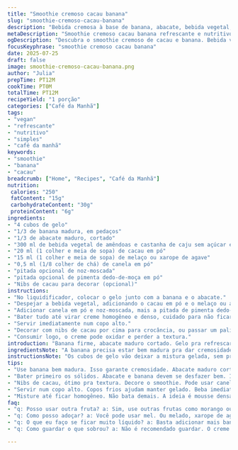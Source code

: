 ```yaml
---
title: "Smoothie cremoso cacau banana"
slug: "smoothie-cremoso-cacau-banana"
description: "Bebida cremosa à base de banana, abacate, bebida vegetal, cacau e especiarias. Leve toque de pimenta e canela para aquecer o sabor. Sem lactose, vegana, com castanhas para proteína. Rápido de fazer, refrescante e nutritivo. Ideal como café da manhã ou lanche. Mistura gelada com textura aveludada, combina ingredientes naturais e poucos processos. Bem simples: só bater e servir. Pode decorar com nibs de cacau ou canela em pau. Um jeito diferente de aproveitar frutas e castanhas num copo."
metaDescription: "Smoothie cremoso cacau banana refrescante e nutritivo. Ótima opção vegana com ingredientes naturais e sabor intenso. Perfeito para o café da manhã"
ogDescription: "Descubra o smoothie cremoso de cacau e banana. Bebida vegana deliciosa, prática e cheia de nutrientes. Refrescante e rápida de preparar."
focusKeyphrase: "smoothie cremoso cacau banana"
date: 2025-07-25
draft: false
image: smoothie-cremoso-cacau-banana.png
author: "Julia"
prepTime: PT12M
cookTime: PT0M
totalTime: PT12M
recipeYield: "1 porção"
categories: ["Café da Manhã"]
tags:
- "vegan"
- "refrescante"
- "nutritivo"
- "simples"
- "café da manhã"
keywords:
- "smoothie"
- "banana"
- "cacau"
breadcrumb: ["Home", "Recipes", "Café da Manhã"]
nutrition: 
 calories: "250"
 fatContent: "15g"
 carbohydrateContent: "30g"
 proteinContent: "6g"
ingredients:
- "4 cubos de gelo"
- "1/3 de banana madura, em pedaços"
- "1/3 de abacate maduro, cortado"
- "300 ml de bebida vegetal de amêndoas e castanha de caju sem açúcar e com proteína"
- "20 ml (1 colher e meia de sopa) de cacau em pó"
- "15 ml (1 colher e meia de sopa) de melaço ou xarope de agave"
- "0,5 ml (1/8 colher de chá) de canela em pó"
- "pitada opcional de noz-moscada"
- "pitada opcional de pimenta dedo-de-moça em pó"
- "Nibs de cacau para decorar (opcional)"
instructions:
- "No liquidificador, colocar o gelo junto com a banana e o abacate."
- "Despejar a bebida vegetal, adicionando o cacau em pó e o melaço ou agave."
- "Adicionar canela em pó e noz-moscada, mais a pitada de pimenta dedo-de-moça se desejar um toque picante."
- "Bater tudo até virar creme homogêneo e denso, cuidado para não ficar muito líquido."
- "Servir imediatamente num copo alto."
- "Decorar com nibs de cacau por cima para crocância, ou passar um palito de canela como enfeite."
- "Consumir logo, o creme pode oxidar e perder a textura."
introduction: "Banana firme, abacate maduro cortado. Gelo pra refrescar, bafo frio no verão. Bebida vegetal de amêndoas e castanhas, rica em proteína. Cacau amargo, sem açúcar, da boa. Melaço escuro ou agave, doçura natural. Canela e noz-moscada pra esquentar por dentro, pimenta dedo-de-moça na medida pro inesperado. Tudo na boca, textura densa que lembra mousse, mas refrescante. Ligeiro, nutritivo, sem lactose, vegano e sem glúten. Dá pra improvisar com frutas, trocar melaço por melado. Uma bomba antioxidante, energia boa pra começar o dia ou matar preguiça da tarde. Simples, direto, no liquidificador. O que sobra? Só sujar o copo. E nem limpar dizer que demora. Vai, bate, bebe, sente a diferença."
ingredientsNote: "A banana precisa estar bem madura pra dar cremosidade e doçura natural ao smoothie. O abacate cria textura aveludada sem pesar, além de acrescentar gorduras boas. Prefira uma bebida vegetal enriquecida com proteínas para equilibrar o smoothie, e que não tenha açúcar para controlar a doçura. O cacau em pó deve ser de boa qualidade, sem açúcar e com alto teor de cacau para o sabor intenso. Para adoçar, você pode usar melaço de cana, melado de milho ou xarope de agave, conforme disponibilidade e preferência por sabores. A canela e a noz-moscada são opcionais, mas trazem calor e profundidade. Para aquele toque que quebra a monotonia, uma pitada de pimenta dedo-de-moça em pó dá um contraste inesperado. Nibs de cacau servem para decorar e dar crocância, além de reforçar o sabor de cacau."
instructionsNote: "Os cubos de gelo vão deixar a mistura gelada, sem precisar de leite ou iogurte, mantendo o smoothie leve. Bata primeiro os ingredientes mais sólidos para garantir que o abacate e a banana se desmanchem bem. Depois adicione os pós e os líquidos pra incorporar. A mistura deve ficar cremosa, não líquida demais – pare de bater assim que misturar tudo homogêneo. Quem quiser pode forçar um pouco mais pra aerar, criando textura mais leve. O uso do liquidificador potente faz diferença pra textura lisinha, mas processador também dá conta. Para servir, escolha copos altos e frios, para manter a temperatura e o frescor. Decore com nibs para variar a textura. Beba na hora que a textura e sabor ficam no auge. Guardar depois não é bom, pode oxidar e perder sabor e cor."
tips:
- "Use banana bem madura. Isso garante cremosidade. Abacate maduro cortado também ajuda. A mistura fica mais rica. Gelo é essencial pro frescor. Se não tiver uma bebida vegetal proteica, use água. Assim, consome algo saudável."
- "Bater primeiro os sólidos. Abacate e banana devem se desfazer bem. Isso facilita. Depois, junte os líquidos e pós. Cacau e melaço ou agave vão por último. Cuidado pra não ficar muito líquido. O ponto é importante aqui."
- "Nibs de cacau, ótimo pra textura. Decore o smoothie. Pode usar canela em pau. Visual fica bonito. Opções? Experimente diferentes frutas. E se não gosta de picância, não coloque pimenta. Sempre adapte ao gosto."
- "Servir num copo alto. Copos frios ajudam manter gelado. Beba imediatamente. A textura muda rápido. Oxida e o gosto vai embora. O ideal é consumir logo. Se sobrar, não guarde por muito tempo."
- "Misture até ficar homogêneo. Não bata demais. A ideia é mousse densa, mas refrescante. Sinta a vibração das especiarias. Canela traz calor. E o cacau, sabor intenso. Essa combinação é chave pro sucesso."
faq:
- "q: Posso usar outra fruta? a: Sim, use outras frutas como morango ou manga. Experimente. O sabor muda, mas fica bom. Cuidado com a textura. Frutas muito líquidas podem pesar."
- "q: Como posso adoçar? a: Você pode usar mel. Ou melado, xarope de agave é ótimo também. Cada um dá um toque diferente. Experimente as opções. Adoce a gosto."
- "q: O que eu faço se ficar muito líquido? a: Basta adicionar mais banana ou abacate. Se quiser, use menos bebida vegetal. Isso resolve. A textura é importante."
- "q: Como guardar o que sobrou? a: Não é recomendado guardar. O creme oxida rápido. Se precisar, guarde numa jarra. Mas consuma logo. Melhor fresquinho. Sabor e cor se perdem."

---
```

